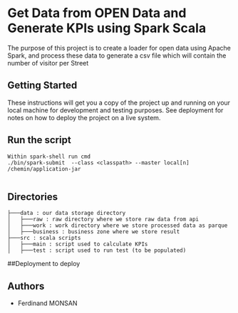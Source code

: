 # Get Data from OPEN Data and Generate KPIs using Spark Scala

The purpose of this project is to create a loader for open data using Apache Spark, and process these data to generate a csv file which will contain the number of visitor per Street

## Getting Started

These instructions will get you a copy of the project up and running on your local machine for development and testing purposes. 
See deployment for notes on how to deploy the project on a live system.

## Run the script

```
Within spark-shell run cmd
./bin/spark-submit  --class <classpath> --master local[n]  /chemin/application-jar


```

## Directories

```
├───data : our data storage directory
│   ├───raw : raw directory where we store raw data from api
│   ├───work : work directory where we store processed data as parque
│   ├───business : business zone where we store result
├───src : scala scripts
│   ├───main : script used to calculate KPIs
│   ├───test : script used to run test (to be populated)

```
##Deployment
to deploy
## Authors

* Ferdinand MONSAN